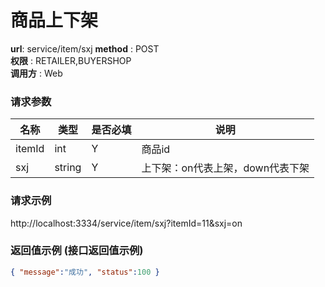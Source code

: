 商品上下架
=======

**url**: service/item/sxj
**method** : POST  
**权限** : RETAILER,BUYERSHOP  
**调用方** : Web

### 请求参数
|     名称  	 |  类型   | 是否必填  |             说明                                                   |
|------------|--------|----------|-------------------------------------------------------------------|
| itemId     | int    | Y        | 商品id   	                                                       |    
| sxj     | string    | Y        | 上下架：on代表上架，down代表下架  	                                                       |                                         

### 请求示例
http://localhost:3334/service/item/sxj?itemId=11&sxj=on

### 返回值示例 (接口返回值示例)

```json
{ "message":"成功", "status":100 }
```